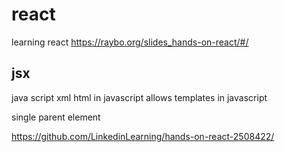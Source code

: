 # react
learning react
https://raybo.org/slides_hands-on-react/#/

## jsx
java script xml
html in javascript
allows templates in javascript

single parent element

https://github.com/LinkedinLearning/hands-on-react-2508422/
